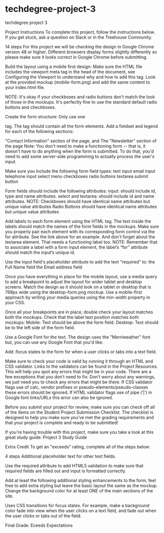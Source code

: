 # techdegree-project-3
 techdegree project 3


Project Instructions
To complete this project, follow the instructions below. If you get stuck, ask a question on Slack or in the Treehouse Community.

 14 steps
For this project we will be checking the design in Google Chrome version 48 or higher. Different browsers display forms slightly differently so please make sure it looks correct in Google Chrome before submitting.

Build the layout using a mobile first design:
Make sure the HTML file includes the viewport meta tag in the head of the document, see Configuring the Viewport to understand why and how to add this tag.
Look at the provided mockup (mobile-form.png) and add the same content to your index.html file.

NOTE: It's okay if your checkboxes and radio buttons don't match the look of those in the mockups. It's perfectly fine to use the standard default radio buttons and checkboxes.

Create the form structure:
Only use one <form> tag. The <form> tag should contain all the form elements. Add a fieldset and legend for each of the following sections:

"Contact Information" section of the page, and
The "Newsletter" section of the page
Note: You don't need to make a functioning form -- that is, it doesn't have to do anything when the form is submitted. To do that, you'd need to add some server-side programming to actually process the user's input.

Make sure you include the following form field types:
text input
email input
telephone input
select menu
checkboxes
radio buttons
textarea
submit button

Form fields should include the following attributes:
input: should include id, type and name attributes.
select and textarea: should include id and name attributes.
NOTE: Checkboxes should have identical name attributes but unique value attributes
Radio Buttons should have identical name attributes but unique value attributes

Add labels to each form element using the HTML <label> tag. The text inside the labels should match the names of the form fields in the mockups.
Make sure you properly pair each <label> element with its corresponding form control via the for attribute. See the link above for an example. And don't forget about the textarea element. That needs a functioning label too.
NOTE: Remember that to associate a label with a form input element, the label’s “for” attribute should match the input’s unique id.

Use the input field's placeholder attribute to add the text "required" to:
the Full Name field
the Email address field

Once you have everything in place for the mobile layout, use a media query to add a breakpoint to adjust the layout for wider tablet and desktop screens.
Match the design as it should look on a tablet or desktop that is 768px wide using the desktop-form.png mockup.
Use a mobile-first approach by writing your media queries using the min-width property in your CSS.

Once all your breakpoints are in place, double check your layout matches both the mockups.
Check that the label text position matches both mockups:
Mobile: Text should be above the form field.
Desktop: Text should be to the left side of the form field.

Use a Google Font for the text. The design uses the "Merriweather" font but, you can use any Google Font that you'd like.

Add :focus states to the form for when a user clicks or tabs into a text field.

Make sure to check your code is valid by running it through an HTML and CSS validator.
Links to the validators can be found in the Project Resources. This will help you spot any errors that might be in your code.
There are a few exceptions that you don’t need to fix:
Don’t worry about any warnings, we just need you to check any errors that might be there.
If CSS validator flags use of calc, vendor prefixes or pseudo-elements/pseudo-classes these errors should be ignored.
If HTML validator flags use of pipe (‘|’) in Google font links/URLs this error can also be ignored.

Before you submit your project for review, make sure you can check off all of the items on the Student Project Submission Checklist. The checklist is designed to help you make sure you’ve met the grading requirements and that your project is complete and ready to be submitted!

If you're having trouble with this project, make sure you take a look at this great study guide:
Project 3 Study Guide

Extra Credit
To get an "exceeds" rating, complete all of the steps below:

 4 steps
Additional placeholder text for other text fields.

Use the required attribute to add HTML5 validation to make sure that required fields are filled out and input is formatted correctly.

Add at least the following additional styling enhancements to the form, feel free to add extra styling but leave the basic layout the same as the mockup.
Change the background color for at least ONE of the main sections of the site.

Uses CSS transitions for focus states.
For example, make a background color fade into view when the user clicks on a text field, and fade out when the user clicks or tabs out of the field.
 
 Final Grade: Eceeds Expectations
